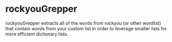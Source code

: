# rockyouGrepper

rockyouGrepper extracts all of the words from rockyou (or other wordlist) that contain words from your custom list in order to leverage smaller lists for more efficient dictionary lists.
